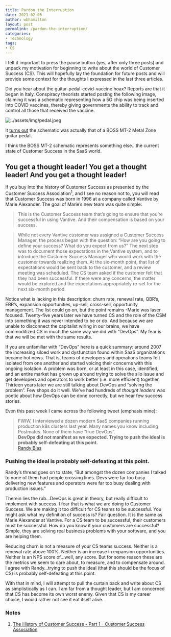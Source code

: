 ```yaml
---
title: Pardon the Interruption
date: 2021-02-05
author: wbhamilton
layout: post
permalink: /pardon-the-interruption/
categories:
• Technology
tags:
• CS
---
```

I felt it important to press the pause button (yes, after only three posts) and unpack my motivation for beginning to write about the world of Customer Success (CS). This will hopefully lay the foundation for future posts and will provide some context for the thoughts I expressed in the last three articles.

Did you hear about the guitar-pedal-covid-vaccine hoax? Reports are that it began in Italy. Conspiracy theorists started posting the following image, claiming it was a schematic representing how a 5G chip was being inserted into COVID vaccines, thereby giving governments the ability to track and control all those that received the vaccine.

![../assets/img/pedal.jpeg](pedal.jpeg)

It [turns out](https://consequenceofsound.net/2021/01/covid-5g-guitar-pedal/) the schematic was actually that of a BOSS MT-2 Metal Zone guitar pedal. 

I think the BOSS MT-2 schematic represents something else…the current state of Customer Success in the SaaS world. 

## You get a thought leader! You get a thought leader! And you get a thought leader!
If you buy into the history of Customer Success as presented by the Customer Success Association<sup>1</sup>, and I see no reason not to, you will read that Customer Success was born in 1996 at a company called Vantive by Marie Alexander. The goal of Marie’s new team was quite simple:

> This is the Customer Success team that’s going to ensure that you’re successful in using Vantive. And their compensation is based on your success.  

> While not every Vantive customer was assigned a Customer Success Manager, the process began with the question: “How are you going to define your success? What do you expect from us?” The next step was to document those expectations in the Vantive system, and to introduce the Customer Success Manager who would work with the customer towards realizing them. At the six-month point, that list of expectations would be sent back to the customer, and a review meeting was scheduled. The CS team asked if the customer felt that they had been successful. If there were any concerns, the matter would be explored and the expectations appropriately re-set for the next six-month period.  

Notice what is lacking in this description: churn rate, renewal rate, QBR’s, EBR’s, expansion opportunities, up-sell, cross-sell, opportunity management. The list could go on, but the point remains -Marie was laser focused. Twenty-five years later we have turned CS and the role of the CSM into something it was never intended to be or do. And because we are unable to disconnect the capitalist wiring in our brains, we have commoditized CS in much the same way we did with “DevOps”. My fear is that we will be met with the same results.

If you are unfamiliar with “DevOps” here is a quick summary: around 2007 the increasing siloed work and dysfunction found within SaaS organizations became hot news. That is, teams of developers and operations teams felt isolated from one another and started voicing their concerns with this ongoing isolation. A problem was born, or at least in this case, identified, and an entire market has grown up around trying to solve the silo issue and get developers and operators to work better (i.e. more efficient) together. Thirteen years later we are still talking about DevOps and “solving the problem”. Few shops do it well. We’ve had hundreds of *thought leaders* wax poetic about how DevOps can be done correctly, but we hear few success stories. 

Even this past week I came across the following tweet (emphasis mine):
> FWIW, I interviewed a dozen modern SaaS companies running production k8s clusters last year. Many names you know including Postmates. None of them have “true DevOps”.  
> **DevOps did not manifest as we expected. Trying to push the ideal is probably self-defeating at this point.**  
[Randy Bias](https://twitter.com/randybias/status/1356357161643765760)

### Pushing the ideal is probably self-defeating at this point.
Randy’s thread goes on to state, “But amongst the dozen companies I talked to none of them had people crossing lines.  Devs were far too busy delivering new features and operators were far too busy dealing with production issues.”

Therein lies the rub…DevOps is great in theory, but really difficult to implement with success. I fear that is what we are doing to Customer Success. We are making it too difficult for CS teams to be successful. You might ask what my definition of success is? Fair question. It is the same as Marie Alexander at Vantive. For a CS team to be successful, their customers must be successful. How do you know if your customers are successful? Simple, they are solving real business problems with your software, and you are helping them. 

Reducing churn is not a measure of your CS teams success. Neither is a renewal rate above 100%. Neither is an increase in expansion opportunities. Neither is an NPS score of…well, any score. But for some reason these are the metrics we seem to care about, to measure, and to compensate around. I agree with Randy…trying to push the ideal (that this should be the focus of CS) is probably self-defeating at this point.

With that in mind, I will attempt to pull the curtain back and write about CS as simplistically as I can. I am far from a thought leader, but I am concerned that CS has become its own worst enemy. Given that CS is my career choice, I would rather not see it eat itself alive. 

### Notes
1. [The History of Customer Success - Part 1 - Customer Success Association](https://www.customersuccessassociation.com/library/the-history-of-customer-success-part-1/)
